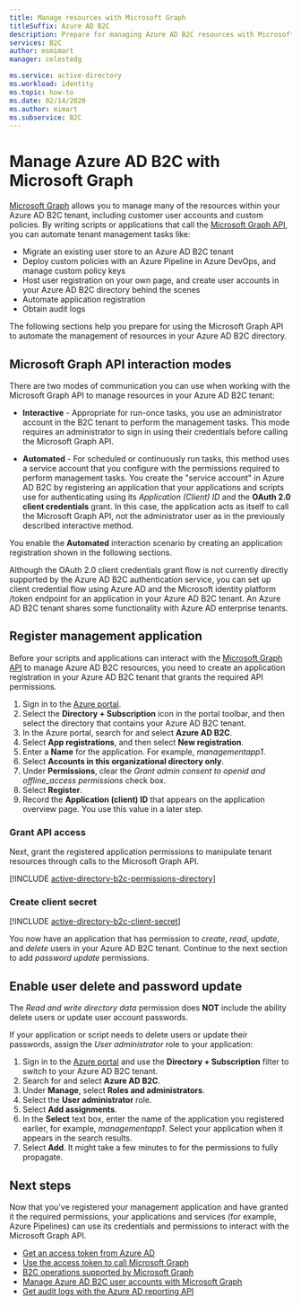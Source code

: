 ```yaml
---
title: Manage resources with Microsoft Graph
titleSuffix: Azure AD B2C
description: Prepare for managing Azure AD B2C resources with Microsoft Graph by registering an application that's granted the required Graph API permissions.
services: B2C
author: msmimart
manager: celestedg

ms.service: active-directory
ms.workload: identity
ms.topic: how-to
ms.date: 02/14/2020
ms.author: mimart
ms.subservice: B2C
---
```


# Manage Azure AD B2C with Microsoft Graph

[Microsoft Graph][ms-graph] allows you to manage many of the resources within your Azure AD B2C tenant, including customer user accounts and custom policies. By writing scripts or applications that call the [Microsoft Graph API][ms-graph-api], you can automate tenant management tasks like:

* Migrate an existing user store to an Azure AD B2C tenant
* Deploy custom policies with an Azure Pipeline in Azure DevOps, and manage custom policy keys
* Host user registration on your own page, and create user accounts in your Azure AD B2C directory behind the scenes
* Automate application registration
* Obtain audit logs

The following sections help you prepare for using the Microsoft Graph API to automate the management of resources in your Azure AD B2C directory.

## Microsoft Graph API interaction modes

There are two modes of communication you can use when working with the Microsoft Graph API to manage resources in your Azure AD B2C tenant:

* **Interactive** - Appropriate for run-once tasks, you use an administrator account in the B2C tenant to perform the management tasks. This mode requires an administrator to sign in using their credentials before calling the Microsoft Graph API.

* **Automated** - For scheduled or continuously run tasks, this method uses a service account that you configure with the permissions required to perform management tasks. You create the "service account" in Azure AD B2C by registering an application that your applications and scripts use for authenticating using its *Application (Client) ID* and the **OAuth 2.0 client credentials** grant. In this case, the application acts as itself to call the Microsoft Graph API, not the administrator user as in the previously described interactive method.

You enable the **Automated** interaction scenario by creating an application registration shown in the following sections.

Although the OAuth 2.0 client credentials grant flow is not currently directly supported by the Azure AD B2C authentication service, you can set up client credential flow using Azure AD and the Microsoft identity platform /token endpoint for an application in your Azure AD B2C tenant. An Azure AD B2C tenant shares some functionality with Azure AD enterprise tenants.

## Register management application

Before your scripts and applications can interact with the [Microsoft Graph API][ms-graph-api] to manage Azure AD B2C resources, you need to create an application registration in your Azure AD B2C tenant that grants the required API permissions.

1. Sign in to the [Azure portal](https://portal.azure.com).
1. Select the **Directory + Subscription** icon in the portal toolbar, and then select the directory that contains your Azure AD B2C tenant.
1. In the Azure portal, search for and select **Azure AD B2C**.
1. Select **App registrations**, and then select **New registration**.
1. Enter a **Name** for the application. For example, *managementapp1*.
1. Select **Accounts in this organizational directory only**.
1. Under **Permissions**, clear the *Grant admin consent to openid and offline_access permissions* check box.
1. Select **Register**.
1. Record the **Application (client) ID** that appears on the application overview page. You use this value in a later step.

### Grant API access

Next, grant the registered application permissions to manipulate tenant resources through calls to the Microsoft Graph API.

[!INCLUDE [active-directory-b2c-permissions-directory](../../includes/active-directory-b2c-permissions-directory.md)]

### Create client secret

[!INCLUDE [active-directory-b2c-client-secret](../../includes/active-directory-b2c-client-secret.md)]

You now have an application that has permission to *create*, *read*, *update*, and *delete* users in your Azure AD B2C tenant. Continue to the next section to add *password update* permissions.

## Enable user delete and password update

The *Read and write directory data* permission does **NOT** include the ability delete users or update user account passwords.

If your application or script needs to delete users or update their passwords, assign the *User administrator* role to your application:

1. Sign in to the [Azure portal](https://portal.azure.com) and use the **Directory + Subscription** filter to switch to your Azure AD B2C tenant.
1. Search for and select **Azure AD B2C**.
1. Under **Manage**, select **Roles and administrators**.
1. Select the **User administrator** role.
1. Select **Add assignments**.
1. In the **Select** text box, enter the name of the application you registered earlier, for example, *managementapp1*. Select your application when it appears in the search results.
1. Select **Add**. It might take a few minutes to for the permissions to fully propagate.

## Next steps
Now that you've registered your management application and have granted it the required permissions, your applications and services (for example, Azure Pipelines) can use its credentials and permissions to interact with the Microsoft Graph API. 

* [Get an access token from Azure AD](/graph/auth-v2-service#4-get-an-access-token)
* [Use the access token to call Microsoft Graph](/graph/auth-v2-service#4-get-an-access-token)
* [B2C operations supported by Microsoft Graph](microsoft-graph-operations.md)
* [Manage Azure AD B2C user accounts with Microsoft Graph](manage-user-accounts-graph-api.md)
* [Get audit logs with the Azure AD reporting API](view-audit-logs.md#get-audit-logs-with-the-azure-ad-reporting-api)

<!-- LINKS -->
[ms-graph]: /graph/
[ms-graph-api]: https://docs.microsoft.com/graph/api/overview
